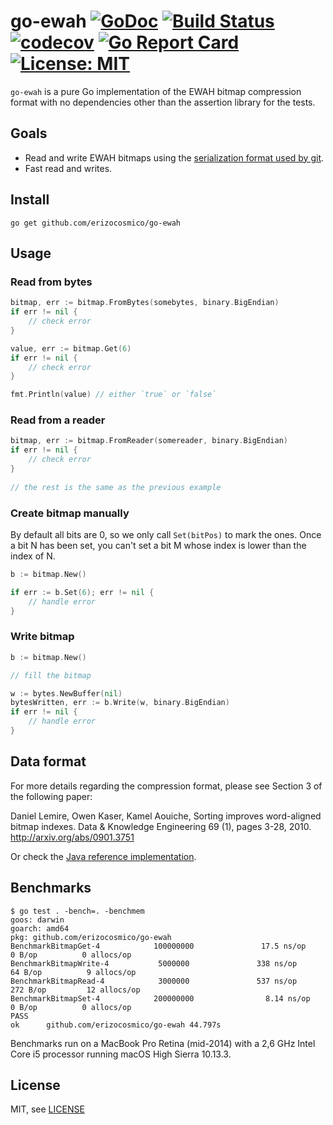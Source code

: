 # go-ewah [![GoDoc](https://godoc.org/github.com/erizocosmico/go-ewah?status.svg)](https://godoc.org/github.com/erizocosmico/go-ewah) [![Build Status](https://travis-ci.org/erizocosmico/go-ewah.svg?branch=master)](https://travis-ci.org/erizocosmico/go-ewah) [![codecov](https://codecov.io/gh/erizocosmico/go-ewah/branch/master/graph/badge.svg)](https://codecov.io/gh/erizocosmico/go-ewah) [![Go Report Card](https://goreportcard.com/badge/github.com/erizocosmico/go-ewah)](https://goreportcard.com/report/github.com/erizocosmico/go-ewah) [![License: MIT](https://img.shields.io/badge/License-MIT-yellow.svg)](https://opensource.org/licenses/MIT)

`go-ewah` is a pure Go implementation of the EWAH bitmap compression format with no dependencies other than the assertion library for the tests.

## Goals

- Read and write EWAH bitmaps using the [serialization format used by git](https://github.com/git/git/blob/master/Documentation/technical/bitmap-format.txt#L92).
- Fast read and writes.

## Install

```
go get github.com/erizocosmico/go-ewah
```

## Usage

### Read from bytes

```go
bitmap, err := bitmap.FromBytes(somebytes, binary.BigEndian)
if err != nil {
    // check error
}

value, err := bitmap.Get(6)
if err != nil {
    // check error
}

fmt.Println(value) // either `true` or `false`
```

### Read from a reader

```go
bitmap, err := bitmap.FromReader(somereader, binary.BigEndian)
if err != nil {
    // check error
}
 
// the rest is the same as the previous example
```

### Create bitmap manually

By default all bits are 0, so we only call `Set(bitPos)` to mark the ones. Once a bit N has been set, you can't set a bit M whose index is lower than the index of N.

```go
b := bitmap.New()

if err := b.Set(6); err != nil {
    // handle error
}
```

### Write bitmap

```go
b := bitmap.New()

// fill the bitmap

w := bytes.NewBuffer(nil)
bytesWritten, err := b.Write(w, binary.BigEndian)
if err != nil {
    // handle error
}
```

## Data format

For more details regarding the compression format, please see Section 3 of the following paper:

Daniel Lemire, Owen Kaser, Kamel Aouiche, Sorting improves word-aligned bitmap indexes. Data & Knowledge Engineering 69 (1), pages 3-28, 2010.
http://arxiv.org/abs/0901.3751

Or check the [Java reference implementation](https://github.com/lemire/javaewah).

## Benchmarks

```
$ go test . -bench=. -benchmem
goos: darwin
goarch: amd64
pkg: github.com/erizocosmico/go-ewah
BenchmarkBitmapGet-4            100000000               17.5 ns/op             0 B/op          0 allocs/op
BenchmarkBitmapWrite-4           5000000               338 ns/op              64 B/op          9 allocs/op
BenchmarkBitmapRead-4            3000000               537 ns/op             272 B/op         12 allocs/op
BenchmarkBitmapSet-4            200000000                8.14 ns/op            0 B/op          0 allocs/op
PASS
ok      github.com/erizocosmico/go-ewah 44.797s
```

Benchmarks run on a MacBook Pro Retina (mid-2014) with a 2,6 GHz Intel Core i5 processor running macOS High Sierra 10.13.3.

## License

MIT, see [LICENSE](/LICENSE)

